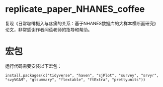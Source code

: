 # replicate_paper_NHANES_coffee

复现《日常咖啡摄入与疼痛的关系：基于NHANES数据库的大样本横断面研究》论文，非常感谢作者闻蓓老师的指导和帮助。


# 宏包

运行代码需要安装以下宏包：

`install.packages(c("tidyverse", "haven", "sjPlot", "survey", "srvyr", "svyVGAM", "gtsummary", "flextable", "ftExtra", "prettyunits"))`